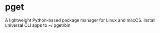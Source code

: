 # pget
A lightweight Python-based package manager for Linux and macOS. Install universal CLI apps to ~/.pget/bin
